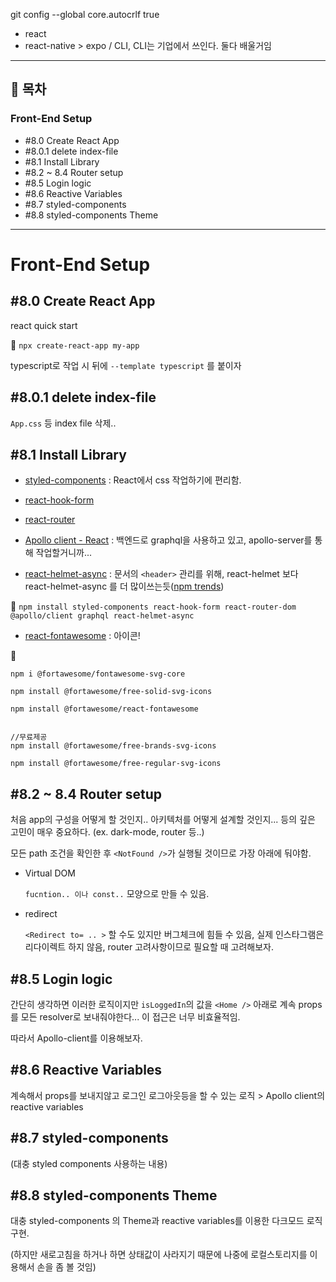 git config --global core.autocrlf true

- react
- react-native > expo / CLI, CLI는 기업에서 쓰인다. 둘다 배울거임

---

## 📖 목차

### Front-End Setup

- #8.0 Create React App
- #8.0.1 delete index-file
- #8.1 Install Library
- #8.2 ~ 8.4 Router setup
- #8.5 Login logic
- #8.6 Reactive Variables
- #8.7 styled-components
- #8.8 styled-components Theme

---

# Front-End Setup

## #8.0 Create React App

react quick start

📌 `npx create-react-app my-app`

typescript로 작업 시 뒤에 `--template typescript` 를 붙이자

## #8.0.1 delete index-file

`App.css` 등 index file 삭제..

## #8.1 Install Library

- [styled-components](https://styled-components.com/) : React에서 css 작업하기에 편리함.

- [react-hook-form](https://react-hook-form.com/)

- [react-router](https://reactrouter.com/)

- [Apollo client - React](https://www.apollographql.com/docs/react/) : 백엔드로 graphql을 사용하고 있고, apollo-server를 통해 작업할거니까...

- [react-helmet-async](https://www.npmjs.com/package/react-helmet-async) : 문서의 `<header>` 관리를 위해, react-helmet 보다 react-helmet-async 를 더 많이쓰는듯([npm trends](https://www.npmtrends.com/react-head-vs-react-helmet-vs-react-helmet-async))

📌 `npm install styled-components react-hook-form react-router-dom @apollo/client graphql react-helmet-async`

- [react-fontawesome](https://fontawesome.com/v5.15/how-to-use/on-the-web/using-with/react) : 아이콘!

📌

```
npm i @fortawesome/fontawesome-svg-core

npm install @fortawesome/free-solid-svg-icons

npm install @fortawesome/react-fontawesome


//무료제공
npm install @fortawesome/free-brands-svg-icons

npm install @fortawesome/free-regular-svg-icons

```

## #8.2 ~ 8.4 Router setup

처음 app의 구성을 어떻게 할 것인지.. 아키텍처를 어떻게 설계할 것인지... 등의 깊은 고민이 매우 중요하다. (ex. dark-mode, router 등..)

모든 path 조건을 확인한 후 `<NotFound />`가 실행될 것이므로 가장 아래에 둬야함.

- Virtual DOM

  `fucntion.. 이나 const..` 모양으로 만들 수 있음.

- redirect

  `<Redirect to= .. >` 할 수도 있지만 버그체크에 힘들 수 있음, 실제 인스타그램은 리다이렉트 하지 않음, router 고려사항이므로 필요할 때 고려해보자.

## #8.5 Login logic

간단히 생각하면 이러한 로직이지만 `isLoggedIn`의 값을 `<Home />` 아래로 계속 props를 모든 resolver로 보내줘야한다... 이 접근은 너무 비효율적임.

따라서 Apollo-client를 이용해보자.

## #8.6 Reactive Variables

계속해서 props를 보내지않고 로그인 로그아웃등을 할 수 있는 로직 > Apollo client의 reactive variables

## #8.7 styled-components

(대충 styled components 사용하는 내용)

## #8.8 styled-components Theme

대충 styled-components 의 Theme과 reactive variables를 이용한 다크모드 로직구현.

(하지만 새로고침을 하거나 하면 상태값이 사라지기 때문에 나중에 로컬스토리지를 이용해서 손을 좀 볼 것임)
